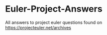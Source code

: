 # Euler-Project-Answers
All answers to project euler questions found on https://projecteuler.net/archives

